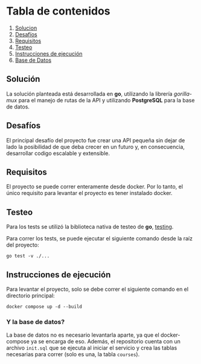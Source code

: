 # Tabla de contenidos
1. [Solucion](#solución)
2. [Desafíos](#desafíos)
3. [Requisitos](#requisitos)
4. [Testeo](#testeo)
5. [Instrucciones de ejecución](#instrucciones-de-ejecución)
6. [Base de Datos](#y-la-base-de-datos)

## Solución

La solución planteada está desarrollada en **go**, utilizando la librería *gorilla-mux* para el manejo de rutas de la API y utilizando **PostgreSQL** para la base de datos.

## Desafíos

El principal desafío del proyecto fue crear una API pequeña sin dejar de lado la posibilidad de que deba crecer en un futuro y, en consecuencia, desarrollar codigo escalable y extensible. 

## Requisitos

El proyecto se puede correr enteramente desde docker. Por lo tanto, el único requisito para levantar el proyecto es tener instalado docker.

## Testeo

Para los tests se utilizó la biblioteca nativa de testeo de **go**, [testing](https://pkg.go.dev/testing).

Para correr los tests, se puede ejecutar el siguiente comando desde la raíz del proyecto:

```
go test -v ./...
```

## Instrucciones de ejecución

Para levantar el proyecto, solo se debe correr el siguiente comando en el directorio principal:
```
docker compose up -d --build
```

### Y la base de datos?

La base de datos no es necesario levantarla aparte, ya que el docker-compose ya se encarga de eso. Además, el repositorio cuenta con un archivo `init.sql` que se ejecuta al iniciar el servicio y crea las tablas necesarias para correr (solo es una, la tabla `courses`).
